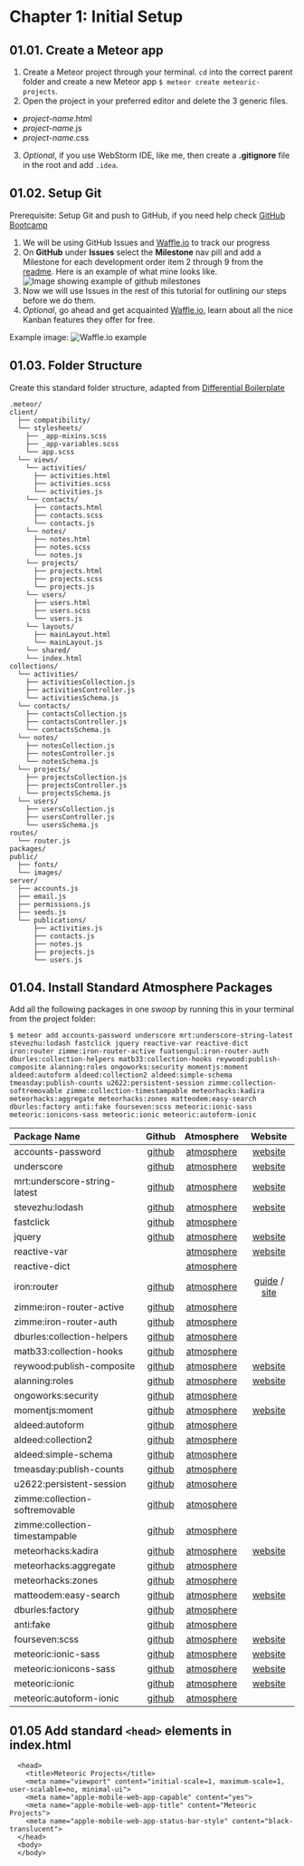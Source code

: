 # Chapter 1: Initial Setup

## 01.01. Create a Meteor app

1.  Create a Meteor project through your terminal. `cd` into the correct parent folder and create a new Meteor app `$ meteor create meteoric-projects`.
2.  Open the project in your preferred editor and delete the 3 generic files.
  - *project-name*.html
  - *project-name*.js
  - *project-name*.css
3.  *Optional*, if you use WebStorm IDE, like me, then create a **.gitignore** file in the root and add `.idea`.

## 01.02. Setup Git

Prerequisite: Setup Git and push to GitHub, if you need help check [GitHub Bootcamp](https://help.github.com/categories/bootcamp/)

1.  We will be using GitHub Issues and [Waffle.io](https://waffle.io) to track our progress
2.  On **GitHub** under **Issues** select the **Milestone** nav pill and add a Milestone for each development order item 2 through 9 from the [readme](readme.md). Here is an example of what mine looks like.
  ![Image showing example of github milestones](https://www.dropbox.com/s/4q1u9kx0tcw0kvb/milestones.jpg?raw=1)
3.  Now we will use Issues in the rest of this tutorial for outlining our steps before we do them.
4.  *Optional*, go ahead and get acquainted [Waffle.io](https://waffle.io), learn about all the nice Kanban features they offer for free.

  Example image:
  ![Waffle.io example](https://camo.githubusercontent.com/f3d07ebc3abab298c52ee8100b5795258ce73045/68747470733a2f2f73332e616d617a6f6e6177732e636f6d2f776166666c65696f2d7374617469632f77696b692f312d6372656174652d636172642e706e67)

## 01.03. Folder Structure

Create this standard folder structure, adapted from [Differential Boilerplate](http://github.differential.com/meteor-boilerplate/#file-structure)

```
.meteor/
client/
  ├── compatibility/
  └── stylesheets/
    ├── _app-mixins.scss
    ├── _app-variables.scss
    └── app.scss
  └── views/
    └── activities/
      ├── activities.html
      ├── activities.scss
      └── activities.js
    └── contacts/
      ├── contacts.html
      ├── contacts.scss
      └── contacts.js
    └── notes/
      ├── notes.html
      ├── notes.scss
      └── notes.js
    └── projects/
      ├── projects.html
      ├── projects.scss
      └── projects.js
    └── users/
      ├── users.html
      ├── users.scss
      └── users.js
    └── layouts/
      ├── mainLayout.html
      └── mainLayout.js
    └── shared/
    └── index.html
collections/
  └── activities/
    ├── activitiesCollection.js
    ├── activitiesController.js
    └── activitiesSchema.js
  └── contacts/
    ├── contactsCollection.js
    ├── contactsController.js
    └── contactsSchema.js
  └── notes/
    ├── notesCollection.js
    ├── notesController.js
    └── notesSchema.js
  └── projects/
    ├── projectsCollection.js
    ├── projectsController.js
    └── projectsSchema.js
  └── users/
    ├── usersCollection.js
    ├── usersController.js
    └── usersSchema.js
routes/
  └── router.js
packages/
public/
  ├── fonts/
  └── images/
server/
  ├── accounts.js
  ├── email.js
  ├── permissions.js
  ├── seeds.js
  └── publications/
      ├── activities.js
      ├── contacts.js
      ├── notes.js
      ├── projects.js
      └── users.js
```

## 01.04. Install Standard Atmosphere Packages

Add all the following packages in one *swoop* by running this in your terminal from the project folder:

```
$ meteor add accounts-password underscore mrt:underscore-string-latest stevezhu:lodash fastclick jquery reactive-var reactive-dict iron:router zimme:iron-router-active fuatsengul:iron-router-auth dburles:collection-helpers matb33:collection-hooks reywood:publish-composite alanning:roles ongoworks:security momentjs:moment aldeed:autoform aldeed:collection2 aldeed:simple-schema tmeasday:publish-counts u2622:persistent-session zimme:collection-softremovable zimme:collection-timestampable meteorhacks:kadira meteorhacks:aggregate meteorhacks:zones matteodem:easy-search dburles:factory anti:fake fourseven:scss meteoric:ionic-sass meteoric:ionicons-sass meteoric:ionic meteoric:autoform-ionic
```

| Package Name | Github | Atmosphere | Website |
|:---|:---:|:---:|:---:|
| accounts-password | [github](https://github.com/meteor/meteor/tree/devel/packages/accounts-password) | [atmosphere](https://atmospherejs.com/meteor/accounts-password) | [website](http://docs.meteor.com/#/full/accounts_api)|
| underscore | [github](https://github.com/jashkenas/underscore) | [atmosphere](https://atmospherejs.com/meteor/underscore) | [website](http://underscorejs.org/) |
| mrt:underscore-string-latest | [github](https://github.com/TimHeckel/meteor-underscore-string/) | [atmosphere](https://atmospherejs.com/mrt/underscore-string-latest) | [website](http://epeli.github.io/underscore.string/) |
| stevezhu:lodash | [github](https://github.com/lodash/lodash) | [atmosphere](https://atmospherejs.com/stevezhu/lodash) | [website](https://lodash.com/) |
| fastclick | [github](https://github.com/ftlabs/fastclick) | [atmosphere](https://atmospherejs.com/meteor/fastclick) |
| jquery | [github](https://github.com/jquery/jquery) | [atmosphere](https://atmospherejs.com/meteor/jquery) | [website](http://api.jquery.com/) |
| reactive-var | | [atmosphere](https://atmospherejs.com/meteor/reactive-var) | [website](http://docs.meteor.com/#/full/reactivevar) |
| reactive-dict | | [atmosphere](https://atmospherejs.com/meteor/reactive-dict) |
| iron:router | [github](https://github.com/eventedmind/iron-router/) | [atmosphere](https://atmospherejs.com/iron/router) | [guide](https://github.com/EventedMind/iron-router/blob/devel/Guide.md) / [site](http://eventedmind.github.io/iron-router/) |
| zimme:iron-router-active | [github](https://github.com/zimme/meteor-iron-router-active) | [atmosphere](https://atmospherejs.com/zimme/iron-router-active) |
| zimme:iron-router-auth | [github](https://github.com/zimme/meteor-iron-router-auth/) | [atmosphere](https://atmospherejs.com/zimme/iron-router-auth) |
| dburles:collection-helpers | [github](https://github.com/dburles/meteor-collection-helpers/) | [atmosphere](https://atmospherejs.com/dburles/collection-helpers) |
| matb33:collection-hooks | [github](https://github.com/matb33/meteor-collection-hooks) | [atmosphere](https://atmospherejs.com/matb33/collection-hooks) |
| reywood:publish-composite | [github](https://github.com/englue/meteor-publish-composite/) | [atmosphere](https://atmospherejs.com/reywood/publish-composite) | [website](http://braindump.io/meteor/2014/09/12/publishing-reactive-joins-in-meteor.html) |
| alanning:roles | [github](https://github.com/alanning/meteor-roles/) | [atmosphere](https://atmospherejs.com/alanning/roles) | [website](http://alanning.github.io/meteor-roles/classes/Roles.html) |
| ongoworks:security | [github](https://github.com/ongoworks/meteor-security/) | [atmosphere](https://atmospherejs.com/ongoworks/security) |
| momentjs:moment | [github](https://github.com/moment/moment/) | [atmosphere](https://atmospherejs.com/momentjs/moment) | [website](http://momentjs.com/) |
| aldeed:autoform | [github](https://github.com/aldeed/meteor-autoform/) | [atmosphere](https://atmospherejs.com/aldeed/autoform) |
| aldeed:collection2 | [github](https://github.com/aldeed/meteor-collection2/) | [atmosphere](https://atmospherejs.com/aldeed/collection2) |
| aldeed:simple-schema | [github](https://github.com/aldeed/meteor-simple-schema/) | [atmosphere](https://atmospherejs.com/aldeed/simple-schema) |
| tmeasday:publish-counts | [github](https://github.com/percolatestudio/publish-counts/) | [atmosphere](https://atmospherejs.com/tmeasday/publish-counts) |
| u2622:persistent-session | [github](https://github.com/okgrow/meteor-persistent-session/) | [atmosphere](https://atmospherejs.com/u2622/persistent-session) |
| zimme:collection-softremovable | [github](https://github.com/zimme/meteor-collection-softremovable) | [atmosphere](https://atmospherejs.com/zimme/collection-softremovable) |
| zimme:collection-timestampable | [github](https://github.com/zimme/meteor-collection-timestampable/) | [atmosphere](https://atmospherejs.com/zimme/collection-timestampable) |
| meteorhacks:kadira | [github](https://github.com/meteorhacks/kadira/) | [atmosphere](https://atmospherejs.com/meteorhacks/kadira) | [website](https://kadira.io/) |
| meteorhacks:aggregate | [github](https://github.com/meteorhacks/meteor-aggregate/) | [atmosphere](https://atmospherejs.com/meteorhacks/aggregate) |
| meteorhacks:zones | [github](https://github.com/meteorhacks/zones/) | [atmosphere](https://atmospherejs.com/meteorhacks/zones) |
| matteodem:easy-search | [github](https://github.com/matteodem/meteor-easy-search/) | [atmosphere](https://atmospherejs.com/matteodem/easy-search) | [website](https://github.com/matteodem/meteor-easy-search/wiki) |
| dburles:factory | [github](https://github.com/percolatestudio/meteor-factory/) | [atmosphere](https://atmospherejs.com/dburles/factory) |  |
| anti:fake | [github](https://github.com/anticoders/meteor-fake/) | [atmosphere](https://atmospherejs.com/anti/fake) |  |
| fourseven:scss | [github](https://github.com/fourseven/meteor-scss/) | [atmosphere](https://atmospherejs.com/fourseven/scss) | [website](http://sass-lang.com/guide) |
| meteoric:ionic-sass | [github](https://github.com/meteoric/ionic-sass/) | [atmosphere](https://atmospherejs.com/meteoric/ionic-sass) | [website](http://ionicframework.com/docs/components/) |
| meteoric:ionicons-sass | [github](https://github.com/meteoric/ionicons-sass/) | [atmosphere](https://atmospherejs.com/meteoric/ionicons-sass) | [website](http://ionicons.com/) |
| meteoric:ionic | [github](https://github.com/meteoric/meteor-ionic/) | [atmosphere](https://atmospherejs.com/meteoric/ionic) | [website](http://meteoric.github.io/) |
| meteoric:autoform-ionic | [github](https://github.com/meteoric/autoform-ionic/) | [atmosphere](https://atmospherejs.com/meteoric/autoform-ionic) |  |

## 01.05	Add standard `<head>` elements in **index.html**

  ```
    <head>
      <title>Meteoric Projects</title>
      <meta name="viewport" content="initial-scale=1, maximum-scale=1, user-scalable=no, minimal-ui">
      <meta name="apple-mobile-web-app-capable" content="yes">
      <meta name="apple-mobile-web-app-title" content="Meteoric Projects">
      <meta name="apple-mobile-web-app-status-bar-style" content="black-translucent">
    </head>
    <body>
    </body>
  ```